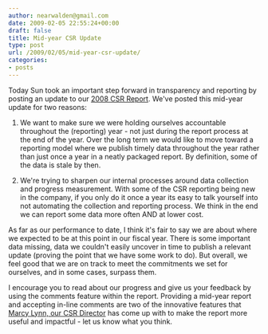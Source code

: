```yaml
---
author: nearwalden@gmail.com
date: 2009-02-05 22:55:24+00:00
draft: false
title: Mid-year CSR Update
type: post
url: /2009/02/05/mid-year-csr-update/
categories:
- posts
---
```


Today Sun took an important step forward in transparency and reporting by posting an update to our [2008 CSR Report](http://www.sun.com/aboutsun/csr/report2008/index.js). We've posted this mid-year update for two reasons:






  1. We want to make sure we were holding ourselves accountable throughout the (reporting) year - not just during the report process at the end of the year. Over the long term we would like to move toward a reporting model where we publish timely data throughout the year rather than just once a year in a neatly packaged report.  By definition, some of the data is stale by then.

  2. We're trying to sharpen our internal processes around data collection and progress measurement.  With some of the CSR reporting being new in the company, if you only do it once a year its easy to talk yourself into not automating the collection and reporting process.  We think in the end we can report some data more often AND at lower cost.




As far as our performance to date, I think it's fair to say we are about where we expected to be at this point in our fiscal year. There is some important data missing, data we couldn't easily uncover in time to publish a relevant update (proving the point that we have some work to do). But overall, we feel good that we are on track to meet the commitments we set for ourselves, and in some cases, surpass them.





I encourage you to read about our progress and give us your feedback by using the comments feature within the report. Providing a mid-year report and accepting in-line comments are two of the innovative features that [Marcy Lynn, our CSR Director](http://blogs.sun.com/csr/) has come up with to make the report more useful and impactful - let us know what you think.



